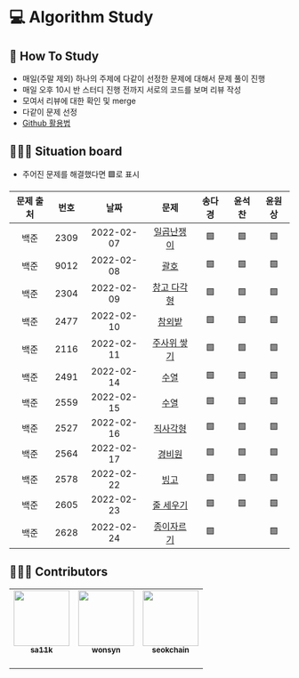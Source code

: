 # 💻 Algorithm Study

## 📄 How To Study
- 매일(주말 제외) 하나의 주제에 다같이 선정한 문제에 대해서 문제 풀이 진행
- 매일 오후 10시 반 스터디 진행 전까지 서로의 코드를 보며 리뷰 작성
- 모여서 리뷰에 대한 확인 및 merge
- 다같이 문제 선정
- [Github 활용법](./docs)

## 🧑🏽‍💻 Situation board
- 주어진 문제를 해결했다면 🟩로 표시

| 문제 출처| 번호     | 날짜     | 문제      | 송다경  | 윤석찬  | 윤원상  |
| :--------: | :--------: | :--------: | :--------: | :-------: | :-------: | :-------: |
| 백준     | 2309     |2022-02-07|[일곱난쟁이](https://www.acmicpc.net/problem/2309) |  🟩   |    🟩   |    🟩 |
| 백준     | 9012     |2022-02-08|[괄호](https://www.acmicpc.net/problem/9012) |  🟩  |  🟩   | 🟩   |
| 백준     | 2304     |2022-02-09|[창고 다각형](https://www.acmicpc.net/problem/2304) |  🟩 | 🟩     | 🟩  |
| 백준     | 2477     |2022-02-10|[참외밭](https://www.acmicpc.net/problem/2477) | 🟩 |  🟩     | 🟩  |
| 백준     | 2116     |2022-02-11|[주사위 쌓기](https://www.acmicpc.net/problem/2116) |  🟩    | 🟩     |  🟩 |
| 백준     | 2491     |2022-02-14|[수열](https://www.acmicpc.net/problem/2491) |  🟩  |  🟩   |  🟩    |
| 백준     | 2559     |2022-02-15|[수열](https://www.acmicpc.net/problem/2559) | 🟩  |  🟩  |  🟩   |
| 백준     | 2527     |2022-02-16|[직사각형](https://www.acmicpc.net/problem/2527) | 🟩 | 🟩    | 🟩  |
| 백준     | 2564     |2022-02-17|[경비원](https://www.acmicpc.net/problem/2564) |   🟩 |   🟩 | 🟩  |
| 백준     | 2578     |2022-02-22|[빙고](https://www.acmicpc.net/problem/2578) |  🟩  |  🟩   | 🟩  |
| 백준     | 2605     |2022-02-23|[줄 세우기](https://www.acmicpc.net/problem/2605) |   🟩 | 🟩  | 🟩 |
| 백준     | 2628     |2022-02-24|[종이자르기](https://www.acmicpc.net/problem/2628) |  🟩  |  | 🟩 |

## 🙋🏻‍♂️ Contributors

<table>
  <tr>
    <td align="center"><a href="https://github.com/sa11k"><img src="https://avatars.githubusercontent.com/u/63536606?v=4?s=100" width="100px;" alt=""/><br /><sub><b>sa11k</b><br></sub></a><br /></td>
    <td align="center"><a href="https://github.com/wonsyn"><img src="https://avatars.githubusercontent.com/u/82020255?v=4?s=100" width="100px;" alt=""/><br /><sub><b>wonsyn</b><br></sub></a><br /></td>
    <td align="center"><a href="https://github.com/seokchain"><img src="https://avatars.githubusercontent.com/u/98997009?v=4?s=100" width="100px;" alt=""/><br /><sub><b>seokchain</b><br></sub></a><br /></td>
  </tr>
</table>
